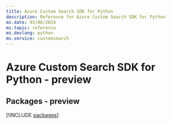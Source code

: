 ```yaml
---
title: Azure Custom Search SDK for Python
description: Reference for Azure Custom Search SDK for Python
ms.date: 03/06/2024
ms.topic: reference
ms.devlang: python
ms.service: customsearch
---
```

# Azure Custom Search SDK for Python - preview
## Packages - preview
[!INCLUDE [packages](custom-search-index.md)]